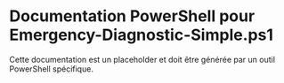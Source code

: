 # Documentation PowerShell pour Emergency-Diagnostic-Simple.ps1

Cette documentation est un placeholder et doit être générée par un outil PowerShell spécifique.
